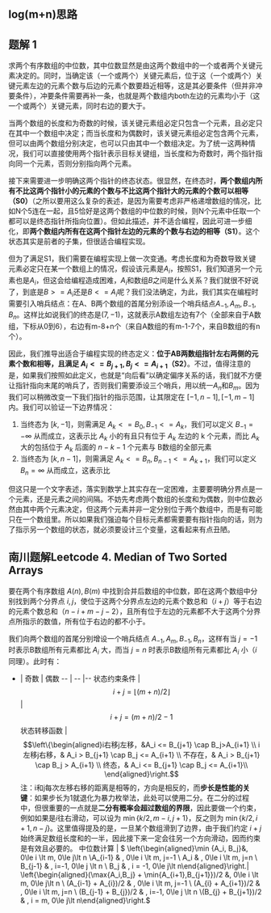 ## log(m+n)思路

## 题解 1

求两个有序数组的中位数，其中位数显然是由这两个数组中的一个或者两个关键元素决定的。同时，当确定该（一个或两个）关键元素后，位于这（一个或两个）关键元素左边的元素个数与后边的元素个数要趋近相等，这是其必要条件（但并非冲要条件），冲要条件需要再补一条，也就是两个数组内both左边的元素均小于（这一个或两个）关键元素，同时右边的要大于。

当两个数组的长度和为奇数的时候，该关键元素组必定只包含一个元素，且必定只在其中一个数组中决定；而当长度和为偶数时，该关键元素组必定包含两个元素，但可以由两个数组分别决定，也可以只由其中一个数组决定。为了统一这两种情况，我们可以直接使用两个指针表示目标关键组，当长度和为奇数时，两个指针指向同一个元素，否则分别指向两个元素。

接下来需要进一步明确这两个指针的终态状态。很显然，在终态时，**两个数组内所有不比这两个指针小的元素的个数与不比这两个指针大的元素的个数可以相等（S0）**（之所以要用这么复杂的表述，是因为需要考虑非严格递增数组的情况，比如N个5连在一起，且5恰好是这两个数组的中位数的时候，则N个元素中任取一个都可以是终态指针所指向位置）。但如此描述，并不适合编程，因此可进一步细化，即**两个数组内所有在这两个指针左边的元素的个数与右边的相等（S1）**。这个状态其实是前者的子集，但很适合编程实现。

但为了满足S1，我们需要在编程实现上做一次变通。考虑长度和为奇数导致关键元素必定只在某一个数组上的情况，假设该元素是$A_i$，按照S1，我们知道另一个元素也是$A_i$，但这会给编程造成困难，$A_i$和数组$B$之间是什么关系？我们就很不好说了，到底是$B>=A_i$还是$B<=A_i$呢？我们没法确定，为此，我们其实在编程时需要引入哨兵结点：在A、B两个数组的首尾分别添设一个哨兵结点$A_{-1}, A_{m}, B_{-1}, B_{n}$。这样比如说我们的终态是$(7, -1)$，这就表示A数组左边有7个（全部来自于A数组，下标从0到6），右边有m-8+n个（来自A数组的有m-1-7个，来自B数组的有n个）。

因此，我们推导出适合于编程实现的终态定义：**位于AB两数组指针左右两侧的元素个数和相等，且满足 $A_{i}<=B_{j+1}, B_{j}<=A_{i+1}$（S2）**。不过，值得注意的是，如果我们按照如此定义，也就是“向后看”以确定偏序关系的话，我们就不方便让指针指向末尾的哨兵了，否则我们需要添设三个哨兵，用以统一$A_n$和$B_m$。因为我们可以稍微改变一下我们指针的指示范围，让其限定在 $[-1, n-1], [-1, m-1]$ 内。我们可以验证一下边界情况：

1. 当终态为 $[k, -1]$，则需满足 $A_k <= B_0, B_{-1} <= A_k$，我们可以定义 $B_{-1} = -\infty$ 从而成立，这表示比 $A_k$ 小的有且只有位于 $A_k$ 左边的 k 个元素，而比 $A_k$ 大的包括位于 $A_k$ 后面的 $n-k-1$ 个元素与 B数组的全部元素
2. 当终态为 $[k, n-1]$，则需满足 $A_k <= B_n, B_{n-1} <= A_{k+1}$，我们可以定义 $B_n = \infty$ 从而成立，这表示比

但这只是一个文字表述，落实到数学上其实存在一定困难，主要要明确分界点是一个元素，还是元素之间的间隔。不妨先考虑两个数组的长度和为偶数，则中位数必然由其中两个元素决定，但这两个元素并非一定分别位于两个数组中，而是有可能只在一个数组里。所以如果我们强迫每个目标元素都需要要有指针指向的话，则为了指示另一个数组的状态，就必须要设计三个变量，这看起来有点丑陋。

## 南川题解Leetcode 4. Median of Two Sorted Arrays

要在两个有序数组 $A(n), B(m)$ 中找到合并后数组的中位数，即在这两个数组中分别找到两个分界点 $i, j$，使位于这两个分界点左边的元素个数总和（$i+j$）等于右边的元素个数总和（$n-i+m-j-2$），且所有位于左边的元素都不大于这两个分界点所指示的数值，所有位于右边的都不小于。

我们向两个数组的首尾分别增设一个哨兵结点 $A_{-1}, A_m, B_{-1}, B_n$，这样有当 $j=-1$ 时表示B数组所有元素都比 $A_i$ 大，而当 $j=n$ 时表示B数组所有元素都比 $A_i$ 小（$i$同理）。此时有：

- | 奇数 | 偶数
-- | -- |--
状态约束条件 | $$i + j = \lfloor(m+n)/2\rfloor$$ | $$i + j = (m+n)/ 2  - 1$$
状态转移函数 |  $$\left\{\begin{aligned}i右移j左移，&A_i <= B_{j+1} \cap B_j>A_{i+1} \\ i左移j右移，& A_i > B_{j+1} \cap B_j <= A_{i+1} \\ 不存在，& A_i > B_{j+1} \cap B_j > A_{i+1} \\ 终态，& A_i <= B_{j+1} \cap B_j <= A_{i+1}\\ \end{aligned}\right.$$ 注：i和j每次左移右移的距离是相等的，方向是相反的，而**步长是性能的关键**：如果步长为1就退化为暴力枚举法，此处可以使用二分。在二分的过程中，但很重要的一点就是**二分有概率会超过数组的界限**，因此要做一个约束，例如如果是$i$往右滑动，可以设为 $\min \{k/2, m-i, j+1 \}$，反之则为 $\min \{k/2, i+1, n-j \}$。这里值得提及的是，一旦某个数组滑到了边界，由于我们约定 $i+j$ 始终满足数组长度和的一半，因此接下来一定会往另一个方向滑动，因而约束是有效且必要的。
中位数计算 | $ \left\{\begin{aligned}\min \{A_i, B_j\}&, 0\le i \lt m, 0\le j\lt n \\A_{i-1} & , 0\le i \lt m, j=-1 \\ A_i & , 0\le i \lt m, j=n \\ B_{j-1} & , i=-1, 0\le j \lt n \\ B_j & , i = -1, 0\le j\lt n\end{aligned}\right.$|$ \left\{\begin{aligned}(\max\{A_i,B_j\} + \min\{A_{i+1},B_{j+1}\})/2 &, 0\le i \lt m, 0\le j\lt n \\ (A_{i-1} + A_{i})/2 & , 0\le i \lt m, j=-1 \\ (A_{i} + A_{i+1})/2 & , 0\le i \lt m, j=n \\ (B_{j-1} + B_{j})/2 & , i=-1, 0\le j \lt n \\(B_{j} + B_{j+1})/2 & , i = m, 0\le j\lt n\end{aligned}\right.$
